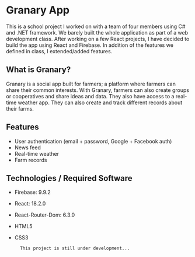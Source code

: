 # Granary App
This is a school project I worked on with a team of four members using C# and .NET framework.
We barely built the whole application as part of a web development class. After working on a few React projects,
I have decided to build the app using React and Firebase. In addition of the features we defined in class, I extended/added 
features. 

## What is Granary?
Granary is a social app built for farmers; a platform where farmers can share their common interests. With Granary, farmers
can also create groups or cooperatives and share ideas and data. They also have access to a real-time weather app. They 
can also create and track different records about their farms.

## Features
* User authentication (email + password, Google + Facebook auth)
* News feed
* Real-time weather
* Farm records

## Technologies / Required Software
* Firebase: 9.9.2
* React: 18.2.0
* React-Router-Dom: 6.3.0
* HTML5
* CSS3
        
        This project is still under development...